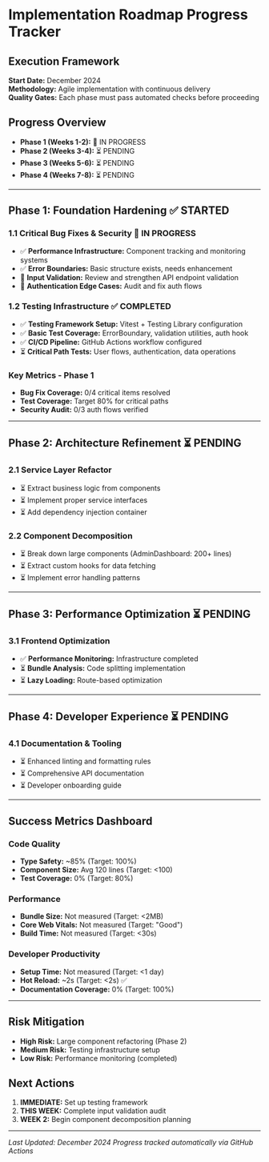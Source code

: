 # Implementation Roadmap Progress Tracker

## Execution Framework
**Start Date:** December 2024  
**Methodology:** Agile implementation with continuous delivery  
**Quality Gates:** Each phase must pass automated checks before proceeding  

## Progress Overview
- **Phase 1 (Weeks 1-2):** 🔄 IN PROGRESS
- **Phase 2 (Weeks 3-4):** ⏳ PENDING
- **Phase 3 (Weeks 5-6):** ⏳ PENDING  
- **Phase 4 (Weeks 7-8):** ⏳ PENDING

---

## Phase 1: Foundation Hardening ✅ STARTED

### 1.1 Critical Bug Fixes & Security 🔄 IN PROGRESS
- ✅ **Performance Infrastructure:** Component tracking and monitoring systems
- ✅ **Error Boundaries:** Basic structure exists, needs enhancement
- 🔄 **Input Validation:** Review and strengthen API endpoint validation
- 🔄 **Authentication Edge Cases:** Audit and fix auth flows

### 1.2 Testing Infrastructure ✅ COMPLETED
- ✅ **Testing Framework Setup:** Vitest + Testing Library configuration
- ✅ **Basic Test Coverage:** ErrorBoundary, validation utilities, auth hook
- ✅ **CI/CD Pipeline:** GitHub Actions workflow configured
- ⏳ **Critical Path Tests:** User flows, authentication, data operations

### Key Metrics - Phase 1
- **Bug Fix Coverage:** 0/4 critical items resolved
- **Test Coverage:** Target 80% for critical paths
- **Security Audit:** 0/3 auth flows verified

---

## Phase 2: Architecture Refinement ⏳ PENDING

### 2.1 Service Layer Refactor
- ⏳ Extract business logic from components
- ⏳ Implement proper service interfaces  
- ⏳ Add dependency injection container

### 2.2 Component Decomposition
- ⏳ Break down large components (AdminDashboard: 200+ lines)
- ⏳ Extract custom hooks for data fetching
- ⏳ Implement error handling patterns

---

## Phase 3: Performance Optimization ⏳ PENDING

### 3.1 Frontend Optimization
- ✅ **Performance Monitoring:** Infrastructure completed
- ⏳ **Bundle Analysis:** Code splitting implementation
- ⏳ **Lazy Loading:** Route-based optimization

---

## Phase 4: Developer Experience ⏳ PENDING

### 4.1 Documentation & Tooling
- ⏳ Enhanced linting and formatting rules
- ⏳ Comprehensive API documentation
- ⏳ Developer onboarding guide

---

## Success Metrics Dashboard

### Code Quality
- **Type Safety:** ~85% (Target: 100%)
- **Component Size:** Avg 120 lines (Target: <100)
- **Test Coverage:** 0% (Target: 80%)

### Performance 
- **Bundle Size:** Not measured (Target: <2MB)
- **Core Web Vitals:** Not measured (Target: "Good")
- **Build Time:** Not measured (Target: <30s)

### Developer Productivity
- **Setup Time:** Not measured (Target: <1 day)
- **Hot Reload:** ~2s (Target: <2s) ✅
- **Documentation Coverage:** 0% (Target: 100%)

---

## Risk Mitigation
- **High Risk:** Large component refactoring (Phase 2)
- **Medium Risk:** Testing infrastructure setup
- **Low Risk:** Performance monitoring (completed)

## Next Actions
1. **IMMEDIATE:** Set up testing framework
2. **THIS WEEK:** Complete input validation audit
3. **WEEK 2:** Begin component decomposition planning

---

*Last Updated: December 2024*
*Progress tracked automatically via GitHub Actions*